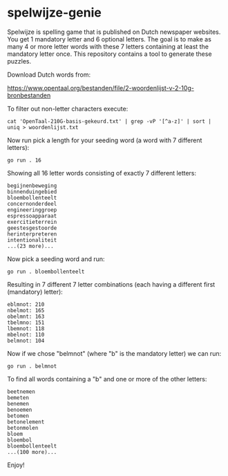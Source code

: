 # spelwijze-genie

Spelwijze is spelling game that is published on Dutch newspaper websites. You get 1 mandatory letter and 6 optional letters. The goal is to make as many 4 or more letter words with these 7 letters containing at least the mandatory letter once. This repository contains a tool to generate these puzzles.

Download Dutch words from:

https://www.opentaal.org/bestanden/file/2-woordenlijst-v-2-10g-bronbestanden

To filter out non-letter characters execute:

    cat 'OpenTaal-210G-basis-gekeurd.txt' | grep -vP '[^a-z]' | sort | uniq > woordenlijst.txt

Now run pick a length for your seeding word (a word with 7 different letters):

    go run . 16

Showing all 16 letter words consisting of exactly 7 different letters:

    begijnenbeweging
    binnenduingebied
    bloembollenteelt
    concernonderdeel
    engineeringgroep
    espressoapparaat
    exercitieterrein
    geestesgestoorde
    herinterpreteren
    intentionaliteit
    ...(23 more)...

Now pick a seeding word and run:

    go run . bloembollenteelt

Resulting in 7 different 7 letter combinations (each having a different first (mandatory) letter):

    eblmnot: 210
    nbelmot: 165
    obelmnt: 163
    tbelmno: 151
    lbemnot: 118
    mbelnot: 110
    belmnot: 104

Now if we chose "belmnot" (where "b" is the mandatory letter) we can run:

    go run . belmnot

To find all words containing a "b" and one or more of the other letters:

    beetnemen
    bemeten
    benemen
    benoemen
    betomen
    betonelement
    betonmolen
    bloem
    bloembol
    bloembollenteelt
    ...(100 more)...

Enjoy!